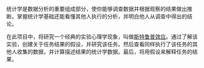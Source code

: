 统计学是数据分析的重要组成部分，使你能够调查数据并根据观察的结果做出推断。掌握统计学基础还能看懂其他人执行的分析，并明白他人从调查中得出的结论。



在此项目中，将研究一个经典的实验心理学现象，叫做[斯特鲁普效应](https://en.wikipedia.org/wiki/Stroop_effect)。通过了解该实验，创建关于任务结果的假设，并研究该任务。然后查看同样执行了该任务的其他人收集的数据，并计算描述结果的统计学数据。最后，将用假设来解释任务的结果。